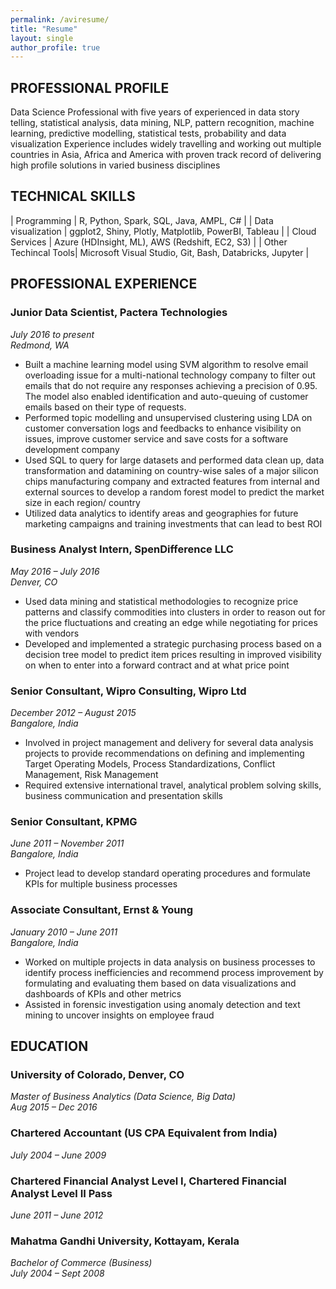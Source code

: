 ```yaml
---
permalink: /aviresume/
title: "Resume"
layout: single
author_profile: true
---
```


## PROFESSIONAL PROFILE

Data Science Professional with five years of experienced in data story telling, statistical analysis, data mining, NLP, pattern recognition, machine learning, predictive modelling, statistical tests, probability and data visualization
Experience includes widely travelling and working out multiple countries in Asia, Africa and America with proven track record of delivering high profile solutions in varied business disciplines  
  
  
## TECHNICAL SKILLS

| Programming        | R, Python, Spark, SQL, Java, AMPL, C#                                                    |
| Data visualization | ggplot2, Shiny, Plotly, Matplotlib, PowerBI, Tableau  |
| Cloud Services | Azure (HDInsight, ML), AWS (Redshift, EC2, S3) |
| Other Techincal Tools| Microsoft Visual Studio, Git, Bash, Databricks, Jupyter |
  
## PROFESSIONAL EXPERIENCE

### Junior Data Scientist, Pactera Technologies
_July 2016 to present  
Redmond, WA_

- Built a machine learning model using SVM algorithm to resolve email overloading issue for a multi-national technology company to filter out emails that do not require any responses achieving a precision of 0.95. The model also enabled identification and auto-queuing of customer emails based on their type of requests.
- Performed topic modelling and unsupervised clustering using LDA on customer conversation logs and feedbacks to enhance visibility on issues, improve customer service and save costs for a software development company
-	Used SQL to query for large datasets and performed data clean up, data transformation and datamining on country-wise sales of a major silicon chips manufacturing company and extracted features from internal and external sources to develop a random forest model to predict the market size in each region/ country
- Utilized data analytics to identify areas and geographies for future marketing campaigns and training investments that can lead to best ROI
 
### Business Analyst Intern, SpenDifference LLC
_May 2016 – July 2016  
Denver, CO_

-	Used data mining and statistical methodologies to recognize price patterns and classify commodities into clusters in order to reason out for the price fluctuations and creating an edge while negotiating for prices with vendors
- Developed and implemented a strategic purchasing process based on a decision tree model to predict item prices resulting in improved visibility on when to enter into a forward contract and at what price point

###  Senior Consultant, Wipro Consulting, Wipro Ltd
_December 2012 – August 2015  
Bangalore, India_

-	Involved in project management and delivery for several data analysis projects to provide recommendations on defining and implementing Target Operating Models, Process Standardizations, Conflict Management, Risk Management
-	Required extensive international travel, analytical problem solving skills, business communication and presentation skills

### Senior Consultant, KPMG
_June 2011 – November 2011  
Bangalore, India_

- Project lead to develop standard operating procedures and formulate KPIs for multiple business processes
 
### Associate Consultant, Ernst & Young
_January 2010 – June 2011  
Bangalore, India_

-	Worked on multiple projects in data analysis on business processes to identify process inefficiencies and recommend process improvement by formulating and evaluating them based on data visualizations and dashboards of KPIs and other metrics
-	Assisted in forensic investigation using anomaly detection and text mining to uncover insights on employee fraud
 
   
   
## EDUCATION

### University of Colorado, Denver, CO
_Master of Business Analytics (Data Science, Big Data)  
Aug 2015 – Dec 2016_
 
### Chartered Accountant (US CPA Equivalent from India)
_July 2004 – June 2009_

### Chartered Financial Analyst Level I, Chartered Financial Analyst Level II Pass
_June 2011 – June 2012_

### Mahatma Gandhi University, Kottayam, Kerala
_Bachelor of Commerce (Business)  
July 2004 – Sept 2008_
